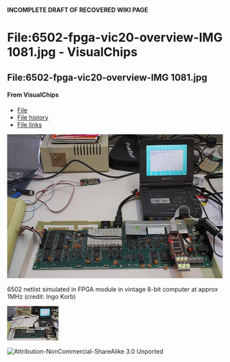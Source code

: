**INCOMPLETE DRAFT OF RECOVERED WIKI PAGE**

# File:6502-fpga-vic20-overview-IMG 1081.jpg - VisualChips


	

	
	


## File:6502-fpga-vic20-overview-IMG 1081.jpg


	

		


#### From VisualChips


		

		

		

- [File](#file)
- [File history](#filehistory)
- [File links](#filelinks)

![File:6502-fpga-vic20-overview-IMG 1081.jpg](images/thumb/c/c3/6502-fpga-vic20-overview-IMG_1081.jpg/800px-6502-fpga-vic20-overview-IMG_1081.jpg)


6502 netlist simulated in FPGA module in vintage 8-bit computer at approx 1MHz (credit: Ingo Korb)



![Thumbnail for version as of 21:24, 17 May 2011](images/thumb/c/c3/6502-fpga-vic20-overview-IMG_1081.jpg/120px-6502-fpga-vic20-overview-IMG_1081.jpg)



![Attribution-NonCommercial-ShareAlike 3.0 Unported](http://i.creativecommons.org/l/by-nc-sa/3.0/88x31.png)


